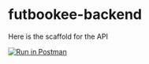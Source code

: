 # futbookee-backend

Here is the scaffold for the API

[![Run in Postman](https://run.pstmn.io/button.svg)](https://app.getpostman.com/run-collection/cb4c5b224adad1acb975)
